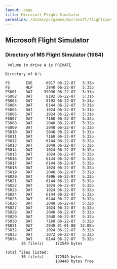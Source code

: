 ```yaml
---
layout: page
title: Microsoft Flight Simulator
permalink: /disks/pc/games/microsoft/flightsim/
---
```


Microsoft Flight Simulator
---

### Directory of MS Flight Simulator (1984)

	 Volume in drive A is PRIVATE    

	Directory of A:\

	FS       EXE      6917 06-22-87   5:33p
	FS       HLP      3840 06-22-87   5:33p
	FS001    DAT     39936 06-22-87   5:31p
	FS002    DAT      8192 06-22-87   5:31p
	FS003    DAT      8192 06-22-87   5:31p
	FS004    DAT      6144 06-22-87   5:31p
	FS005    DAT      1024 06-22-87   5:31p
	FS006    DAT      1024 06-22-87   5:31p
	FS007    DAT      7168 06-22-87   5:32p
	FS008    DAT      2048 06-22-87   5:32p
	FS009    DAT      2048 06-22-87   5:32p
	FS010    DAT      2048 06-22-87   5:32p
	FS011    DAT      7168 06-22-87   5:32p
	FS012    DAT      6144 06-22-87   5:32p
	FS013    DAT      2048 06-22-87   5:32p
	FS014    DAT      1024 06-22-87   5:32p
	FS015    DAT      1024 06-22-87   5:32p
	FS016    DAT      6144 06-22-87   5:32p
	FS017    DAT      6144 06-22-87   5:32p
	FS018    DAT      1024 06-22-87   5:32p
	FS019    DAT      2048 06-22-87   5:32p
	FS020    DAT      4096 06-22-87   5:32p
	FS021    DAT      6144 06-22-87   5:32p
	FS022    DAT      1024 06-22-87   5:32p
	FS023    DAT      1024 06-22-87   5:32p
	FS024    DAT      6144 06-22-87   5:32p
	FS025    DAT      6144 06-22-87   5:32p
	FS026    DAT      2048 06-22-87   5:32p
	FS027    DAT      1024 06-22-87   5:32p
	FS028    DAT      2048 06-22-87   5:32p
	FS029    DAT      2048 06-22-87   5:32p
	FS030    DAT      7168 06-22-87   5:32p
	FS031    DAT      2048 01-01-80  12:08a
	FS032    DAT      1024 06-22-87   5:32p
	FS033    DAT      3072 06-22-87   5:32p
	FS034    DAT      6144 06-22-87   5:32p
	       36 file(s)     172549 bytes

	Total files listed:
	       36 file(s)     172549 bytes
	                      189440 bytes free
